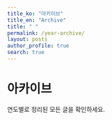 ```yaml
---
title_ko: "아카이브"
title_en: "Archive"
title: " "
permalink: /year-archive/
layout: posts
author_profile: true
search: true
---
```


<div class="archive-content-ko">
  <h1>아카이브</h1>
  <p>연도별로 정리된 모든 글을 확인하세요.</p>
</div>

<div class="archive-content-en" style="display: none;">
  <h1>Archive</h1>
  <p>View all posts organized by year.</p>
</div>

<script>
document.addEventListener('DOMContentLoaded', function() {
  // 페이지 제목 업데이트 함수
  function updatePageTitle() {
    const lang = document.documentElement.getAttribute('lang') || 'ko';
    const title = lang === 'ko' ? "아카이브" : "Archive";
    document.title = title + " | {{ site.title }}";
    
    // H1 제목도 업데이트
    const pageHeader = document.querySelector('.page__title');
    if (pageHeader) {
      pageHeader.textContent = title;
    }
  }

  // 언어 변경 감지 함수
  function updateLanguage() {
    const lang = document.documentElement.getAttribute('lang') || 'ko';
    const koContent = document.querySelector('.archive-content-ko');
    const enContent = document.querySelector('.archive-content-en');
    
    // 콘텐츠 표시/숨김 전환
    if (lang === 'ko') {
      if(koContent) koContent.style.display = 'block';
      if(enContent) enContent.style.display = 'none';
    } else {
      if(koContent) koContent.style.display = 'none';
      if(enContent) enContent.style.display = 'block';
    }
    
    // 페이지 제목 업데이트
    updatePageTitle();
  }
  
  // 초기 설정 및 이벤트 리스너
  updateLanguage();
  document.addEventListener('languageChanged', updateLanguage);
  
  // HTML lang 속성 변경 감지
  const observer = new MutationObserver(function(mutations) {
    mutations.forEach(function(mutation) {
      if (mutation.attributeName === 'lang') {
        updateLanguage();
      }
    });
  });
  
  observer.observe(document.documentElement, { attributes: true });
});
</script> 